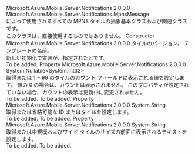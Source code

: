 <Type Name="MpnsTileMessage" FullName="Microsoft.Azure.Mobile.Server.Notifications.MpnsTileMessage">
  <TypeSignature Language="C#" Value="public abstract class MpnsTileMessage : Microsoft.Azure.Mobile.Server.Notifications.MpnsMessage" />
  <TypeSignature Language="ILAsm" Value=".class public auto ansi abstract beforefieldinit MpnsTileMessage extends Microsoft.Azure.Mobile.Server.Notifications.MpnsMessage" />
  <TypeSignature Language="DocId" Value="T:Microsoft.Azure.Mobile.Server.Notifications.MpnsTileMessage" />
  <TypeSignature Language="VB.NET" Value="Public MustInherit Class MpnsTileMessage&#xA;Inherits MpnsMessage" />
  <TypeSignature Language="F#" Value="type MpnsTileMessage = class&#xA;    inherit MpnsMessage" />
  <AssemblyInfo>
    <AssemblyName>Microsoft.Azure.Mobile.Server.Notifications</AssemblyName>
    <AssemblyVersion>2.0.0.0</AssemblyVersion>
  </AssemblyInfo>
  <Base>
    <BaseTypeName>Microsoft.Azure.Mobile.Server.Notifications.MpnsMessage</BaseTypeName>
  </Base>
  <Interfaces />
  <Docs>
    <summary>
            によって使用されるすべての MPNS タイルの抽象基本クラス<see cref="T:Microsoft.Azure.Mobile.Server.MpnsPushMessage" />および関連クラスです。 
            </summary>
    <remarks>
            このクラスは、直接使用するものではありません。
            </remarks>
  </Docs>
  <Members>
    <Member MemberName=".ctor">
      <MemberSignature Language="C#" Value="protected MpnsTileMessage (string version, string template);" />
      <MemberSignature Language="ILAsm" Value=".method familyhidebysig specialname rtspecialname instance void .ctor(string version, string template) cil managed" />
      <MemberSignature Language="DocId" Value="M:Microsoft.Azure.Mobile.Server.Notifications.MpnsTileMessage.#ctor(System.String,System.String)" />
      <MemberSignature Language="VB.NET" Value="Protected Sub New (version As String, template As String)" />
      <MemberSignature Language="F#" Value="new Microsoft.Azure.Mobile.Server.Notifications.MpnsTileMessage : string * string -&gt; Microsoft.Azure.Mobile.Server.Notifications.MpnsTileMessage" Usage="new Microsoft.Azure.Mobile.Server.Notifications.MpnsTileMessage (version, template)" />
      <MemberType>Constructor</MemberType>
      <AssemblyInfo>
        <AssemblyName>Microsoft.Azure.Mobile.Server.Notifications</AssemblyName>
        <AssemblyVersion>2.0.0.0</AssemblyVersion>
      </AssemblyInfo>
      <Parameters>
        <Parameter Name="version" Type="System.String" />
        <Parameter Name="template" Type="System.String" />
      </Parameters>
      <Docs>
        <param name="version">タイルのバージョン。</param>
        <param name="template">テンプレートの名前。</param>
        <summary>
            新しい初期化<see cref="T:Microsoft.Azure.Mobile.Server.Notifications.MpnsTileMessage" />で実装が、指定された<paramref name="version" />と<paramref name="template" />です。
            </summary>
        <remarks>To be added.</remarks>
      </Docs>
    </Member>
    <Member MemberName="Count">
      <MemberSignature Language="C#" Value="public Nullable&lt;int&gt; Count { get; set; }" />
      <MemberSignature Language="ILAsm" Value=".property instance valuetype System.Nullable`1&lt;int32&gt; Count" />
      <MemberSignature Language="DocId" Value="P:Microsoft.Azure.Mobile.Server.Notifications.MpnsTileMessage.Count" />
      <MemberSignature Language="VB.NET" Value="Public Property Count As Nullable(Of Integer)" />
      <MemberSignature Language="F#" Value="member this.Count : Nullable&lt;int&gt; with get, set" Usage="Microsoft.Azure.Mobile.Server.Notifications.MpnsTileMessage.Count" />
      <MemberType>Property</MemberType>
      <AssemblyInfo>
        <AssemblyName>Microsoft.Azure.Mobile.Server.Notifications</AssemblyName>
        <AssemblyVersion>2.0.0.0</AssemblyVersion>
      </AssemblyInfo>
      <ReturnValue>
        <ReturnType>System.Nullable&lt;System.Int32&gt;</ReturnType>
      </ReturnValue>
      <Docs>
        <summary>
            取得または 1 ~ 99 のタイルのカウント フィールドに表示される値を設定します。 値の 0 の場合は、カウントは表示されません。 このプロパティが設定されていない場合、カウントの表示は更新中に変更されません。
            </summary>
        <value>To be added.</value>
        <remarks>To be added.</remarks>
      </Docs>
    </Member>
    <Member MemberName="Id">
      <MemberSignature Language="C#" Value="public string Id { get; set; }" />
      <MemberSignature Language="ILAsm" Value=".property instance string Id" />
      <MemberSignature Language="DocId" Value="P:Microsoft.Azure.Mobile.Server.Notifications.MpnsTileMessage.Id" />
      <MemberSignature Language="VB.NET" Value="Public Property Id As String" />
      <MemberSignature Language="F#" Value="member this.Id : string with get, set" Usage="Microsoft.Azure.Mobile.Server.Notifications.MpnsTileMessage.Id" />
      <MemberType>Property</MemberType>
      <AssemblyInfo>
        <AssemblyName>Microsoft.Azure.Mobile.Server.Notifications</AssemblyName>
        <AssemblyVersion>2.0.0.0</AssemblyVersion>
      </AssemblyInfo>
      <ReturnValue>
        <ReturnType>System.String</ReturnType>
      </ReturnValue>
      <Docs>
        <summary>
            取得または省略可能な ID またはタイルを設定します。
            </summary>
        <value>To be added.</value>
        <remarks>To be added.</remarks>
      </Docs>
    </Member>
    <Member MemberName="Title">
      <MemberSignature Language="C#" Value="public string Title { get; set; }" />
      <MemberSignature Language="ILAsm" Value=".property instance string Title" />
      <MemberSignature Language="DocId" Value="P:Microsoft.Azure.Mobile.Server.Notifications.MpnsTileMessage.Title" />
      <MemberSignature Language="VB.NET" Value="Public Property Title As String" />
      <MemberSignature Language="F#" Value="member this.Title : string with get, set" Usage="Microsoft.Azure.Mobile.Server.Notifications.MpnsTileMessage.Title" />
      <MemberType>Property</MemberType>
      <AssemblyInfo>
        <AssemblyName>Microsoft.Azure.Mobile.Server.Notifications</AssemblyName>
        <AssemblyVersion>2.0.0.0</AssemblyVersion>
      </AssemblyInfo>
      <ReturnValue>
        <ReturnType>System.String</ReturnType>
      </ReturnValue>
      <Docs>
        <summary>
            取得または中規模およびワイド タイルのサイズの前面に表示されるテキストを設定します。
            </summary>
        <value>To be added.</value>
        <remarks>To be added.</remarks>
      </Docs>
    </Member>
  </Members>
</Type>